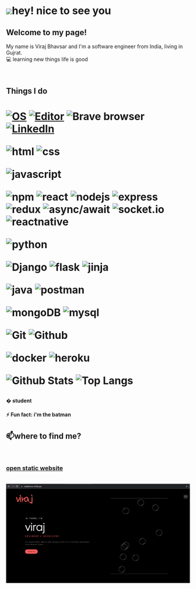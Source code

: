 <h1><img src="https://raw.githubusercontent.com/iampavangandhi/iampavangandhi/master/gifs/Hi.gif" width="30px">hey! nice to see you</h1>

##  Welcome to my page!
<p> My name is Viraj Bhavsar and I'm a software engineer from India, living in Gujrat.</br>
💻  learning new things life is good </p></br>

## Things I do
<h1>
 
[![OS](https://img.shields.io/badge/OS-Linux-informational?style=flat-square&logo=linux&logoColor=black)](https://en.wikipedia.org/wiki/Linux)
[![Editor](https://img.shields.io/badge/Editor-VSCode-blue?style=flat-square&logo=visual-studio-code&logoColor=white)](https://code.visualstudio.com/)
<img alt="Brave browser" src="https://img.shields.io/badge/-Brave_Browser-FB542B?style=flat-square&logo=brave&logoColor=white" />
[![LinkedIn](https://img.shields.io/badge/LinkedIn-virajbhavsar-informational?style=flat-square&logo=linkedin&logoColor=white)](https://www.linkedin.com/in/virajBhavsar/)
 
 
![html](https://img.shields.io/badge/html-★★★★★-lightgrey?labelColor=E34F26&logo=HTML5&style=for-the-badge&logoColor=white) 
![css](https://img.shields.io/badge/css-★★★★★-lightgrey?labelColor=1572B6&logo=CSS3&style=for-the-badge&logoColor=white)
  
![javascript](https://img.shields.io/badge/javascript-★★★★★-lightgrey?labelColor=eb4034&logo=JavaScript&style=for-the-badge&logoColor=black)
 
![npm](https://img.shields.io/badge/npm--lightgrey?labelColor=1572B6&logo=npm&style=for-the-badge&logoColor=black) 
![react](https://img.shields.io/badge/react--lightgrey?labelColor=1572B6&logo=react&style=for-the-badge&logoColor=black)
![nodejs](https://img.shields.io/badge/nodejs--lightgrey?labelColor=1572B6&logo=node.js&style=for-the-badge&logoColor=black)
![express](https://img.shields.io/badge/express--lightgrey?labelColor=1572B6&logo=express&style=for-the-badge&logoColor=black)
![redux](https://img.shields.io/badge/redux--lightgrey?labelColor=1572B6&logo=redux&style=for-the-badge&logoColor=black)
![async/await](https://img.shields.io/badge/async/await--lightgrey?labelColor=1572B6&logo=async&style=for-the-badge&logoColor=black)
![socket.io](https://img.shields.io/badge/socket.io--lightgrey?labelColor=1572B6&logo=socket.io&style=for-the-badge&logoColor=black)
![reactnative](https://img.shields.io/badge/reactnative--lightgrey?labelColor=1572B6&logo=reactnative&style=for-the-badge&logoColor=black) 

![python](https://img.shields.io/badge/python-★★★★★-lightgrey?labelColor=eb4034&logo=python&style=for-the-badge&logoColor=black)

![Django](https://img.shields.io/badge/-Django-1572B6?logo=Django&style=for-the-badge&logoColor=white)
![flask](https://img.shields.io/badge/-flask-1572B6?logo=Flask&style=for-the-badge&logoColor=white)
![jinja](https://img.shields.io/badge/-jinja-1572B6?logo=Jinja&style=for-the-badge&logoColor=white)

![java](https://img.shields.io/badge/java-★★★★★-lightgrey?labelColor=164203&logo=java&style=for-the-badge&logoColor=black)
![postman](https://img.shields.io/badge/postman--lightgrey?labelColor=F7DF1E&logo=postman&style=for-the-badge&logoColor=black)
 
![mongoDB](https://img.shields.io/badge/mongoDB-★★★★★-lightgrey?labelColor=F7DF1E&logo=mongoDB&style=for-the-badge&logoColor=black)
![mysql](https://img.shields.io/badge/mysql-★★★★★-lightgrey?labelColor=F7DF1E&logo=mysql&style=for-the-badge&logoColor=black)
 
![Git](https://img.shields.io/badge/-Git-F05032?logo=Git&style=for-the-badge&logoColor=white)
![Github](https://img.shields.io/badge/-Github-181717?logo=Github&style=for-the-badge&logoColor=white)

![docker](https://img.shields.io/badge/docker--lightgrey?labelColor=F7DF1E&logo=docker&style=for-the-badge&logoColor=black)
![heroku](https://img.shields.io/badge/heroku--lightgrey?labelColor=F7DF1E&logo=heroku&style=for-the-badge&logoColor=black)

![Github Stats](https://github-readme-stats.vercel.app/api?username=virajBhavsar&count_private=true&show_icons=true&include_all_commits=true)
![Top Langs](https://github-readme-stats.vercel.app/api/top-langs/?username=virajBhavsar&hide=TeX&layout=compact)
  
</h1>

  
  


#### � student </br>
#### ⚡ Fun fact: i'm the batman </br>


## 📫where to find me?
</br>
<h3><a href="https://virajbhavsar.netlify.app/">open static website</a></h3></br>
<a href="https://virajbhavsar.netlify.app/"><img src="web.png" width="1000px"></a>
